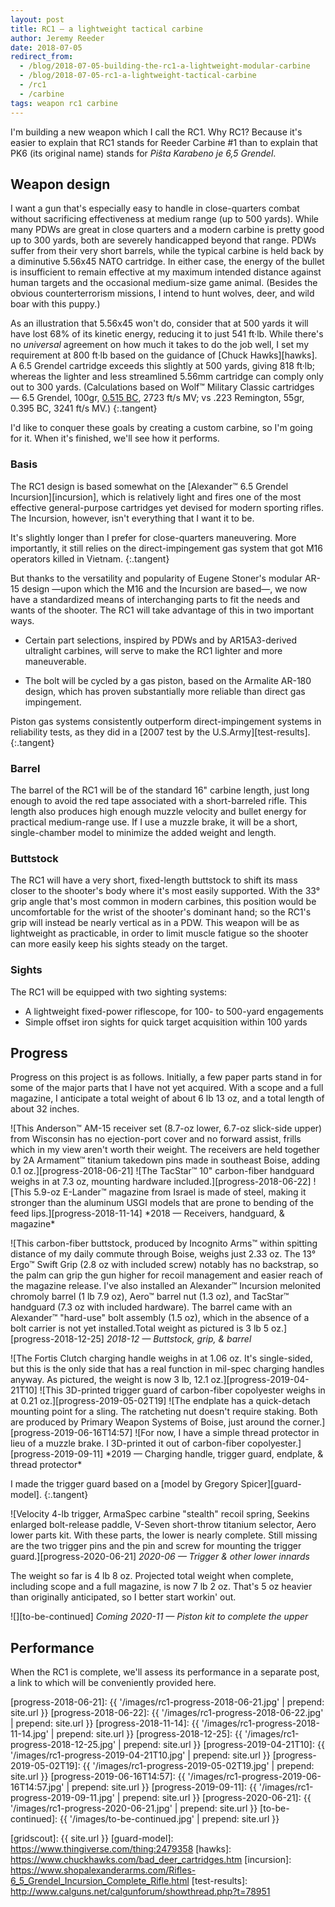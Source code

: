 ```yaml
---
layout: post
title: RC1 — a lightweight tactical carbine
author: Jeremy Reeder
date: 2018-07-05
redirect_from:
  - /blog/2018-07-05-building-the-rc1-a-lightweight-modular-carbine
  - /blog/2018-07-05-rc1-a-lightweight-tactical-carbine
  - /rc1
  - /carbine
tags: weapon rc1 carbine
---
```


I'm building a new weapon which I call the RC1. Why RC1? Because it's easier to
explain that RC1 stands for Reeder Carbine #1 than to explain that PK6 (its
original name) stands for _Piŝta Karabeno je 6,5 Grendel_.

## Weapon design
I want a gun that's especially easy to handle in close-quarters combat without
sacrificing effectiveness at medium range (up to 500 yards). While many PDWs
are great in close quarters and a modern carbine is pretty good up
to 300 yards, both are severely handicapped beyond that range. PDWs
suffer from their very short barrels, while the typical carbine is
held back by a diminutive 5.56x45 NATO cartridge. In
either case, the energy of the bullet is insufficient to remain effective
at my maximum intended distance against human targets and the occasional
medium-size game animal. (Besides the obvious counterterrorism missions, I
intend to hunt wolves, deer, and wild boar with this puppy.)

As an illustration that 5.56x45 won't do, consider that at 500 yards it will
have lost 68% of its kinetic energy, reducing it to just 541 ft·lb. While
there's no _universal_ agreement on how much it takes to do the job well, I
set my requirement at 800 ft·lb based on the guidance of [Chuck Hawks][hawks].
A 6.5 Grendel cartridge exceeds this slightly at 500 yards, giving 818 ft·lb;
whereas the lighter and less streamlined 5.56mm cartridge can comply only out
to 300 yards. (Calculations based on Wolf™ Military Classic cartridges — 6.5
Grendel, 100gr, [0.515 BC][grendel-bc], 2723 ft/s MV; vs .223 Remington, 55gr,
0.395 BC, 3241 ft/s MV.)
{:.tangent}

I'd like to conquer these goals by creating a custom carbine, so I'm going for
it. When it's finished, we'll see how it performs.

### Basis
The RC1 design is based somewhat on the [Alexander™ 6.5 Grendel
Incursion][incursion], which is relatively light and fires one of the most
effective general-purpose cartridges yet devised for modern sporting rifles.
The Incursion, however, isn't everything that I want it to be.

It's slightly longer than I prefer for close-quarters maneuvering. More
importantly, it still relies on the direct-impingement gas system that got M16
operators killed in Vietnam.
{:.tangent}

But thanks to the versatility and popularity of Eugene Stoner's modular AR-15
design —upon which the M16 and the Incursion are based—, we now have a
standardized means of interchanging parts to fit the needs and wants of the
shooter. The RC1 will take advantage of this in two important ways.

- Certain part selections, inspired by PDWs and by AR15A3-derived ultralight
  carbines, will serve to make the RC1 lighter and more maneuverable.

- The bolt will be cycled by a gas piston, based on the Armalite AR-180 design,
  which has proven substantially more reliable than direct gas impingement.

Piston gas systems consistently outperform direct-impingement systems in
reliability tests, as they did in a [2007 test by the U.S.Army][test-results].
{:.tangent}

### Barrel
The barrel of the RC1 will be of the standard 16" carbine length, just long
enough to avoid the red tape associated with a short-barreled rifle. This
length also produces high enough muzzle velocity and bullet energy for
practical medium-range use. If I use a muzzle brake, it will be a short,
single-chamber model to minimize the added weight and length.

### Buttstock
The RC1 will have a very short, fixed-length buttstock to shift its mass closer
to the shooter's body where it's most easily supported.  With the 33° grip
angle that's most common in modern carbines, this position would be
uncomfortable for the wrist of the shooter's dominant hand; so the RC1's grip
will instead be nearly vertical as in a PDW. This weapon will be as lightweight
as practicable, in order to limit muscle fatigue so the shooter can more easily
keep his sights steady on the target.

### Sights
The RC1 will be equipped with two sighting systems:
- A lightweight fixed-power riflescope, for 100- to 500-yard engagements
- Simple offset iron sights for quick target acquisition within 100 yards

## Progress
Progress on this project is as follows. Initially, a few paper parts stand in
for some of the major parts that I have not yet acquired. With a scope and a
full magazine, I anticipate a total weight of about 6 lb 13 oz, and a total
length of about 32 inches.

<div class="gallery" markdown="1">
![This Anderson™ AM-15 receiver set (8.7-oz lower, 6.7-oz slick-side upper) from Wisconsin has no ejection-port cover and no forward assist, frills which in my view aren't worth their weight. The receivers are held together by 2A Armament™ titanium takedown pins made in southeast Boise, adding 0.1 oz.][progress-2018-06-21]
![The TacStar™ 10" carbon-fiber handguard weighs in at 7.3 oz, mounting hardware included.][progress-2018-06-22]
![This 5.9-oz E-Lander™ magazine from Israel is made of steel, making it stronger than the aluminum USGI models that are prone to bending of the feed lips.][progress-2018-11-14]
*2018 — Receivers, handguard, & magazine*
</div>

![This carbon-fiber buttstock, produced by Incognito Arms™ within spitting distance of my daily commute through Boise, weighs just 2.33 oz. The 13° Ergo™ Swift Grip (2.8 oz with included screw) notably has no backstrap, so the palm can grip the gun higher for recoil management and easier reach of the magazine release. I've also installed an Alexander™ Incursion melonited chromoly barrel (1 lb 7.9 oz), Aero™ barrel nut (1.3 oz), and TacStar™ handguard (7.3 oz with included hardware). The barrel came with an Alexander™ "hard-use" bolt assembly (1.5 oz), which in the absence of a bolt carrier is not yet installed.Total weight as pictured is 3 lb 5 oz.][progress-2018-12-25]
*2018-12 — Buttstock, grip, & barrel*

<div class="gallery" markdown="1">
![The Fortis Clutch charging handle weighs in at 1.06 oz. It's single-sided, but this is the only side that has a real function in mil-spec charging handles anyway. As pictured, the weight is now 3 lb, 12.1 oz.][progress-2019-04-21T10]
![This 3D-printed trigger guard of carbon-fiber copolyester weighs in at 0.21 oz.][progress-2019-05-02T19]
![The endplate has a quick-detach mounting point for a sling. The ratcheting nut doesn't require staking. Both are produced by Primary Weapon Systems of Boise, just around the corner.][progress-2019-06-16T14:57]
![For now, I have a simple thread protector in lieu of a muzzle brake. I 3D-printed it out of carbon-fiber copolyester.][progress-2019-09-11]
*2019 — Charging handle, trigger guard, endplate, & thread protector*
</div>

I made the trigger guard based on a [model by Gregory Spicer][guard-model].
{:.tangent}

![Velocity 4-lb trigger, ArmaSpec carbine "stealth" recoil spring, Seekins enlarged bolt-release paddle, V-Seven short-throw titanium selector, Aero lower parts kit. With these parts, the lower is nearly complete. Still missing are the two trigger pins and the pin and screw for mounting the trigger guard.][progress-2020-06-21]
*2020-06 — Trigger & other lower innards*

The weight so far is 4 lb 8 oz. Projected total weight when complete, including
scope and a full magazine, is now 7 lb 2 oz. That's 5 oz heavier than originally
anticipated, so I better start workin' out.

![][to-be-continued]
*Coming 2020-11 — Piston kit to complete the upper*

## Performance
When the RC1 is complete, we'll assess its performance in a separate post, a
link to which will be conveniently provided here.


[progress-2018-06-21]:          {{ '/images/rc1-progress-2018-06-21.jpg'          | prepend: site.url }}
[progress-2018-06-22]:          {{ '/images/rc1-progress-2018-06-22.jpg'          | prepend: site.url }}
[progress-2018-11-14]:          {{ '/images/rc1-progress-2018-11-14.jpg'          | prepend: site.url }}
[progress-2018-12-25]:          {{ '/images/rc1-progress-2018-12-25.jpg'          | prepend: site.url }}
[progress-2019-04-21T10]:       {{ '/images/rc1-progress-2019-04-21T10.jpg'       | prepend: site.url }}
[progress-2019-05-02T19]:       {{ '/images/rc1-progress-2019-05-02T19.jpg'       | prepend: site.url }}
[progress-2019-06-16T14:57]:    {{ '/images/rc1-progress-2019-06-16T14:57.jpg'    | prepend: site.url }}
[progress-2019-09-11]:          {{ '/images/rc1-progress-2019-09-11.jpg'          | prepend: site.url }}
[progress-2020-06-21]:          {{ '/images/rc1-progress-2020-06-21.jpg'          | prepend: site.url }}
[to-be-continued]:              {{ '/images/to-be-continued.jpg'                  | prepend: site.url }}

[grendel-bc]:   http://eng.barnaulpatron.ru/production/sportshuntingcartridgescalibre/65.html
[gridscout]:    {{ site.url }}
[guard-model]:  https://www.thingiverse.com/thing:2479358
[hawks]:        https://www.chuckhawks.com/bad_deer_cartridges.htm
[incursion]:    https://www.shopalexanderarms.com/Rifles-6_5_Grendel_Incursion_Complete_Rifle.html
[test-results]: http://www.calguns.net/calgunforum/showthread.php?t=78951
